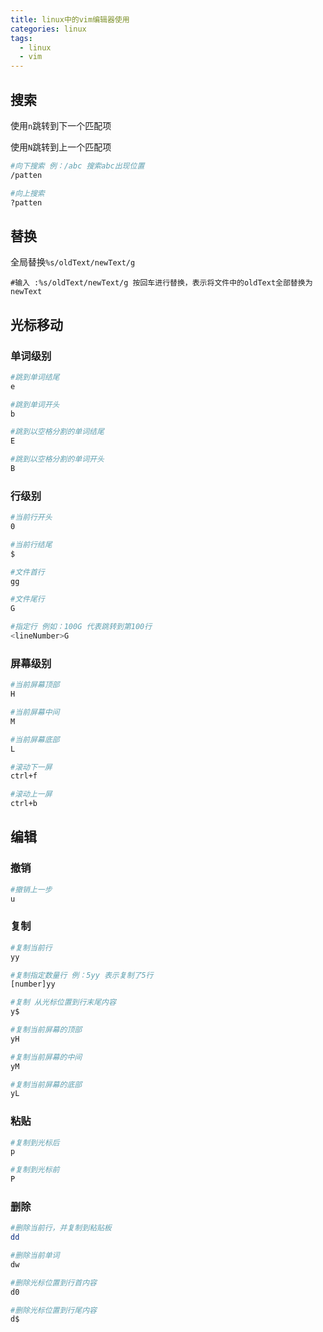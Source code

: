 ```yaml
---
title: linux中的vim编辑器使用
categories: linux
tags:
  - linux
  - vim
---
```






## 搜索

使用`n`跳转到下一个匹配项

使用`N`跳转到上一个匹配项

```sh
#向下搜索 例：/abc 搜索abc出现位置
/patten

#向上搜索
?patten


```



## 替换

全局替换`%s/oldText/newText/g`

```shell
#输入 :%s/oldText/newText/g 按回车进行替换，表示将文件中的oldText全部替换为newText
```



## 光标移动

### 单词级别

```sh
#跳到单词结尾
e

#跳到单词开头
b

#跳到以空格分割的单词结尾
E

#跳到以空格分割的单词开头
B

```





### 行级别

```sh
#当前行开头
0

#当前行结尾
$

#文件首行
gg

#文件尾行
G

#指定行 例如：100G 代表跳转到第100行
<lineNumber>G
```



### 屏幕级别

```sh
#当前屏幕顶部
H

#当前屏幕中间
M

#当前屏幕底部
L

#滚动下一屏
ctrl+f

#滚动上一屏
ctrl+b
```





## 编辑

### 撤销

```sh
#撤销上一步
u
```



### 复制

```sh
#复制当前行
yy

#复制指定数量行 例：5yy 表示复制了5行
[number]yy

#复制 从光标位置到行末尾内容
y$

#复制当前屏幕的顶部
yH

#复制当前屏幕的中间
yM

#复制当前屏幕的底部
yL
```



### 粘贴

```sh
#复制到光标后
p

#复制到光标前
P
```



### 删除

```sh
#删除当前行，并复制到粘贴板
dd

#删除当前单词
dw

#删除光标位置到行首内容
d0

#删除光标位置到行尾内容
d$
```

